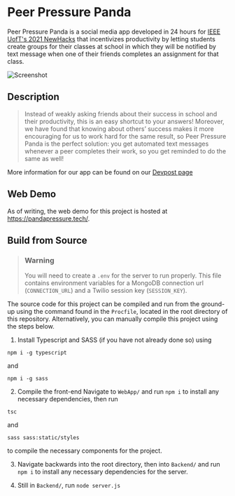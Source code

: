 # Peer Pressure Panda

Peer Pressure Panda is a social media app developed in 24 hours for [IEEE UofT's 2021 NewHacks](https://newhacks-2021.devpost.com/) that incentivizes productivity by letting students create groups for their classes at school in which they will be notified by text message when one of their friends completes an assignment for that class.

![Screenshot](https://cdn.discordapp.com/attachments/906910291776925696/906910298391334952/unknown.png)

## Description

> Instead of weakly asking friends about their success in school and their productivity, this is an easy shortcut to your answers! Moreover, we have found that knowing about others’ success makes it more encouraging for us to work hard for the same result, so Peer Pressure Panda is the perfect solution: you get automated text messages whenever a peer completes their work, so you get reminded to do the same as well!

More information for our app can be found on our [Devpost page](https://devpost.com/software/peer-pressure-panda)

## Web Demo

As of writing, the web demo for this project is hosted at https://pandapressure.tech/.

## Build from Source

> ### Warning
> You will need to create a `.env` for the server to run properly. This file contains environment variables for a MongoDB connection url (`CONNECTION_URL`) and a Twilio session key (`SESSION_KEY`).

The source code for this project can be compiled and run from the ground-up using the command found in the `Procfile`, located in the root directory of this repository. Alternatively, you can manually compile this project using the steps below.

1. Install Typescript and SASS (if you have not already done so) using

```
npm i -g typescript
```

and

```
npm i -g sass
```

2. Compile the front-end
   Navigate to `WebApp/` and run `npm i` to install any necessary dependencies, then run

```
tsc
```

and

```
sass sass:static/styles
```

to compile the necessary components for the project.

3. Navigate backwards into the root directory, then into `Backend/` and run `npm i` to install any necessary dependencies for the server.

4. Still in `Backend/`, run `node server.js`